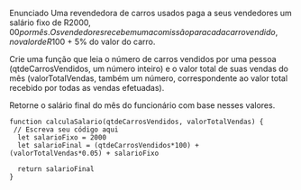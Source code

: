 Enunciado
Uma revendedora de carros usados paga a seus vendedores um salário fixo de R$2000,00 por mês. Os vendedores recebem uma comissão para cada carro vendido, no valor de R$100 + 5% do valor do carro.

Crie uma função que leia o número de carros vendidos por uma pessoa (qtdeCarrosVendidos, um número inteiro) e o valor total de suas vendas do mês (valorTotalVendas, também um número, correspondente ao valor total recebido por todas as vendas efetuadas).

Retorne o salário final do mês do funcionário com base nesses valores.

~~~
function calculaSalario(qtdeCarrosVendidos, valorTotalVendas) {
 // Escreva seu código aqui
  let salarioFixo = 2000
  let salarioFinal = (qtdeCarrosVendidos*100) + (valorTotalVendas*0.05) + salarioFixo
  
  return salarioFinal
}
~~~

